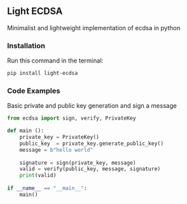## Light ECDSA

Minimalist and lightweight implementation of ecdsa in python

### Installation
Run this command in the terminal:
```bash
pip install light-ecdsa
```

### Code Examples

Basic private and public key generation and sign a message

```python
from ecdsa import sign, verify, PrivateKey

def main ():
    private_key = PrivateKey()
    public_key  = private_key.generate_public_key() 
    message = b"hello world"
    
    signature = sign(private_key, message)
    valid = verify(public_key, message, signature)
    print(valid)
    
if __name__ == "__main__":
    main()
```
